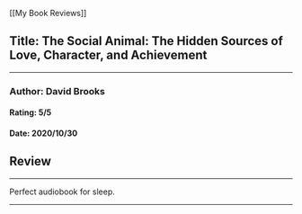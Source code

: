 [[My Book Reviews]]

 
 ## Title: The Social Animal: The Hidden Sources of Love, Character, and Achievement
 ---
 ### Author: David Brooks
 #### Rating: 5/5
 #### Date: 2020/10/30


 ## Review
 ---
 Perfect audiobook for sleep.



 ---
 